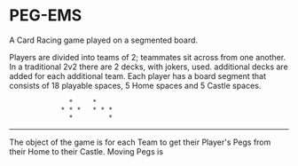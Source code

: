 PEG-EMS
=======

A Card Racing game played on a segmented board.

Players are divided into teams of 2; teammates sit across from one another. 
In a traditional 2v2 there are 2 decks, with jokers, used. additional decks are added for each additional team.
Each player has a board segment that consists of 18 playable spaces, 5 Home spaces and 5 Castle spaces.

                   *     *
                 * * *   * * * 
                   *         *
 * * * * * * * * * * * * * * * * * *

The object of the game is for each Team to get their Player's Pegs from their Home to their Castle.
Moving Pegs is 
